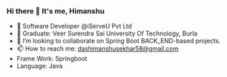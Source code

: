 ### Hi there 👋 It's me, Himanshu

- 🔭 Software Developer @iServeU Pvt Ltd
- 🌱 Graduate: Veer Surendra Sai University Of Technology, Burla
- 👯 I’m looking to collaborate on Spring Boot BACK_END-based projects.
- 📫 How to reach me: dashimanshusekhar58@gmail.com 
- Frame Work: Springboot
- Language: Java
<!--
**dasHimanshuSekhar/dasHimanshuSekhar** is a ✨ _special_ ✨ repository because its `README.md` (this file) appears on your GitHub profile.

Here are some ideas to get you started:

- 🔭 I’m currently a B Tech Student
- 🌱 I’m currently studying on Veer Surendra Sai University, Burla
- 👯 I’m looking to collaborate on CPP based projetcs
- 🤔 I’m looking for help with .
- 💬 Ask me about ...
- 📫 How to reach me: hellouniverse58@gmail.com
- 😄 Pronouns: ...
- ⚡ Fun fact: ...
-->

